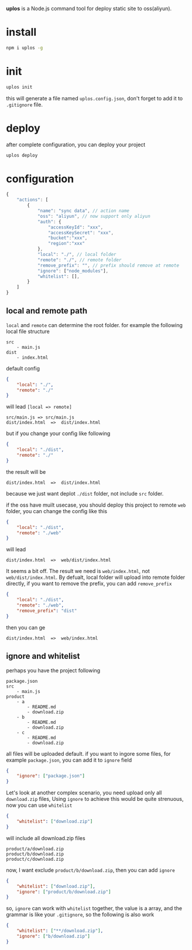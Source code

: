 **uplos** is a Node.js command tool for deploy static site to oss(aliyun).

# install

```bash
npm i uplos -g
```

# init

```bash
uplos init
```

this will generate a file named `uplos.config.json`, don't forget to add it to `.gitignore` file.


# deploy

after complete configuration, you can deploy your project

```bash
uplos deploy
```


# configuration

```js
{
    "actions": [
        {
            "name": "sync data", // action name
            "oss": "aliyun", // now support only aliyun
            "auth": {
                "accessKeyId": "xxx",
                "accessKeySecret": "xxx",
                "bucket":"xxx",
                "region":"xxx"
            },
            "local": "./", // local folder
            "remote": "./", // remote folder
            "remove_prefix": "", // prefix should remove at remote
            "ignore": ["node_modules"],
            "whitelist": [],
        }
    ] 
}
```


## local and remote path

`local` and `remote` can determine the root folder. for example the following local file structure

```
src
    - main.js
dist
    - index.html
```
default config

```json
{
    "local": "./", 
    "remote": "./"
}
```

will lead `[local => remote]`

```
src/main.js => src/main.js
dist/index.html  =>  dist/index.html
```

but if you change your config like following


```json
{
    "local": "./dist", 
    "remote": "./"
}
```

the result will be

```
dist/index.html  =>  dist/index.html
```

because we just want deplot `./dist` folder, not include `src` folder.

if the oss have muilt usecase, you should deploy this project to remote `web` folder, you can change the config like this

```json
{
    "local": "./dist", 
    "remote": "./web"
}
```

will lead

```
dist/index.html  =>  web/dist/index.html
```

It seems a bit off. The result we need is `web/index.html`, not `web/dist/index.html`. By defualt, local folder will upload into remote folder directly, if you want to remove the prefix, you can add `remove_prefix`

```json
{
    "local": "./dist", 
    "remote": "./web",
    "remove_prefix": "dist"
}
```

then you can ge

```
dist/index.html  =>  web/index.html
```

## ignore and whitelist

perhaps you have the project following

```
package.json
src
    - main.js
product
    - a
        - README.md
        - download.zip
    - b
        - README.md
        - download.zip
    - c
        - README.md
        - download.zip
```

all files will be uploaded default. if you want to ingore some files, for example `package.json`, you can add it to `ignore` field

```json
{
    "ignore": ["package.json"]
}
```

Let's look at another complex scenario, you need upload only all `download.zip` files, Using `ignore` to achieve this would be quite strenuous, now you can use `whitelist`


```json
{
    "whitelist": ["download.zip"]
}
```
will include all download.zip files

```
product/a/download.zip
product/b/download.zip
product/c/download.zip
```

now, I want exclude `product/b/download.zip`, then you can add `ignore`

```json
{
    "whitelist": ["download.zip"],
    "ignore": ["product/b/download.zip"]
}
```

so, `ignore` can work with `whitelist` together, the value is a array, and the grammar is like your `.gitignore`, so the following is also work

```json
{
    "whitelist": ["**/download.zip"],
    "ignore": ["b/download.zip"]
}
```